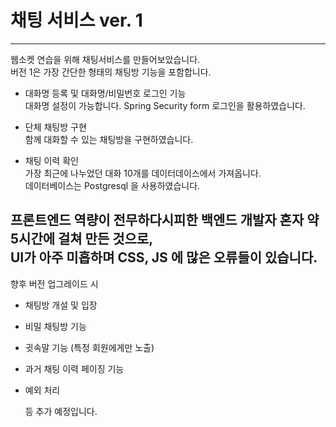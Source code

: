 # 채팅 서비스 ver. 1

---
웹소켓 연습을 위해 채팅서비스를 만들어보았습니다.    
버전 1은 가장 간단한 형태의 채팅방 기능을 포함합니다.

- 대화명 등록 및 대화명/비밀번호 로그인 기능   
   대화명 설정이 가능합니다. Spring Security form 로그인을 활용하였습니다.


- 단체 채팅방 구현   
  함께 대화할 수 있는 채팅방을 구현하였습니다.


- 채팅 이력 확인   
 가장 최근에 나누었던 대화 10개를 데이터데이스에서 가져옵니다.   
데이터베이스는 Postgresql 을 사용하였습니다.
   
    
프론트엔드 역량이 전무하다시피한 백엔드 개발자 혼자 약 5시간에 걸쳐 만든 것으로,   
UI가 아주 미흡하며 CSS, JS 에 많은 오류들이 있습니다.  
---
   

향후 버전 업그레이드 시 

- 채팅방 개설 및 입장
- 비밀 채팅방 기능
- 귓속말 기능 (특정 회원에게만 노출)
- 과거 채팅 이력 페이징 기능
- 예외 처리    
   

  등 추가 예정입니다.

